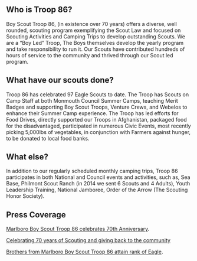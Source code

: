 ## Who is Troop 86?

Boy Scout Troop 86, (in existence over 70 years) offers a diverse, well rounded, scouting program exemplifying the Scout Law and focused on Scouting Activities and Camping Trips to develop outstanding Scouts. We are a “Boy Led” Troop, The Boys themselves develop the yearly program and take responsibility to run it. Our Scouts have contributed hundreds of hours of service to the community and thrived through our Scout led program.

## What have our scouts done?

Troop 86 has celebrated 97 Eagle Scouts to date. The Troop has Scouts on Camp Staff at both Monmouth Council Summer Camps, teaching Merit Badges and supporting Boy Scout Troops, Venture Crews, and Webelos to enhance their Summer Camp experience. The Troop has led efforts for Food Drives, directly supported our Troops in Afghanistan, packaged food for the disadvantaged, participated in numerous Civic Events, most recently picking 5,000lbs of vegetables, in conjunction with Farmers against hunger, to be donated to local food banks.

## What else?

In addition to our regularly scheduled monthly camping trips, Troop 86 participates in both National and Council events and activities, such as, Sea Base, Philmont Scout Ranch (in 2014 we sent 6 Scouts and 4 Adults), Youth Leadership Training, National Jamboree, Order of the Arrow (The Scouting Honor Society).

## Press Coverage

[Marlboro Boy Scout Troop 86 celebrates 70th Anniversary](https://centraljersey.com/2018/06/19/marlboro-boy-scout-troop-celebrates-70th-anniversary/).

[Celebrating 70 years of Scouting and giving back to the community](https://patch.com/new-jersey/marlboro-coltsneck/boy-scout-america-troop-86-7th-anniversary-celebration)

[Brothers from Marlboro Boy Scout Troop 86 attain rank of Eagle](https://centraljersey.com/2018/08/07/brothers-from-marlboro-boy-scout-troop-86-attain-rank-of-eagle/).
